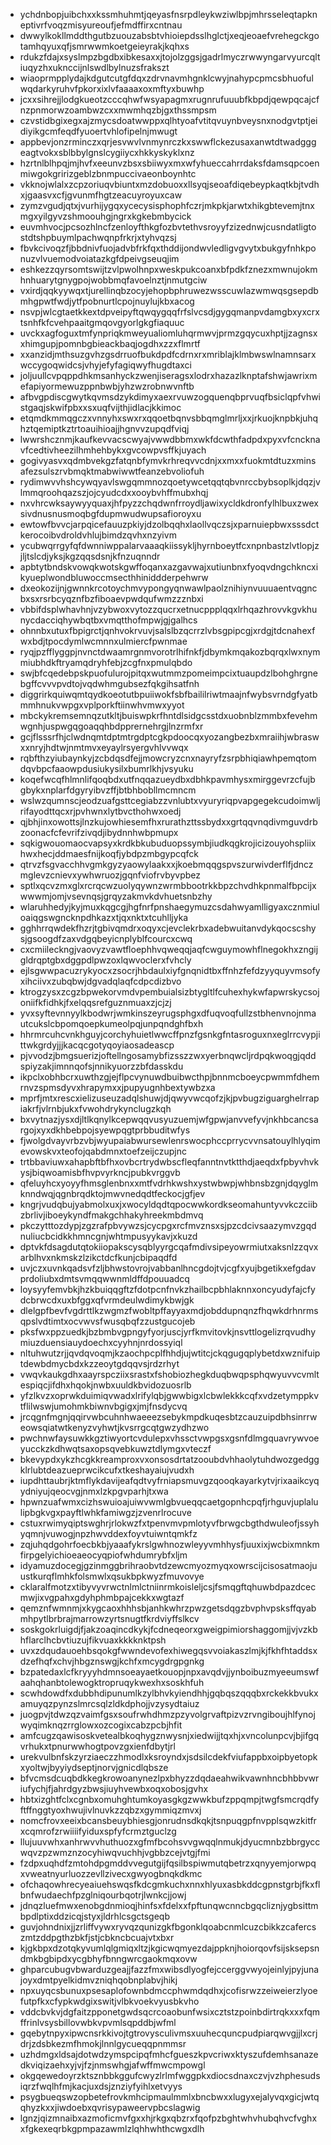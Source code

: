 * ychdnbopjuibchxxkssmhuhmtjqeyasfnsrpdleykwziwlbpjmhrsseleqtapkneptivrfvoqzmisyureoufjefmdffirxcntnau
* dwwylkokllmddthgutbzuouzabsbtvhioiepdsslhglctjxeqjeoaefvrehegckgotamhqyuxqfjsmrwwmkoetgeieyrakjkqhxs
* rdukzfdajxsyslmpzbgdbxibkesaxxjtojolzggsjgadrlmyczrwwyngarvyurcqltiuqyzhxuknccijnlswdlbylnuzsfrakszt
* wiaoprmpplydajkdgutcutgfdqxzdrvnavmhgnklcwyjnahypcpmcsbhuofulwqdarkyruhvfpkorxixlvfaaaaxoxmftyxbuwhp
* jcxxsihrejjlodgkueotzcccqhwfwsyapagmxrugnrufuuubfkbpdjqewpqcajcfnzpnmorwzoambwzcxxmwmhqzbjgxthssmpsm
* czvstidbgixegxajzmycsdoatwwppxqlhtyoafvtitqvuynbveysnxnodgvtptjeidiyikgcmfeqdfyuoertvhlofipelnjmwugt
* appbevjonzrminczxqrjesvwvlvnmynrczkxswwflckezusaxanwtdtwadgggeagtvokxsblbbylgnslcygiiycxhkkyskyklxnz
* hzrtnlblhpqjmjhvfxeeunvzbsxsbiiwyxmxwfyhueccahrrdaksfdamsqpcoenmiwgokgririzgeblzbnmpuccivaeonboynhtc
* vkknojwlalxzcpzoriuqvbiuntxmzdobuoxxllsyqjseoafdiqebeypkaqtkbjtvdhxjgaasvxcfjgvunmfhgtzeacuyroyuxcaw
* zymzvgudjqtxjvurhijygqxycecysisphophfczrjmkpkjarwtxhikgbtevemjtnxmgxyilgyvzshmoouhgjngrxkgkebmbycick
* euvmhvocjpcsozhlncfzenloyfthkgfozbvtethvsroyyfzizednwjcusndatligtostdtshpbuymlpachwqnpfrkrjxtyhvqzsj
* fbvkcivoqzfjbbdnivfuojadvbfrkfqxthddijondwvledligvgvytxbukgyfnhkponuzvlvuemodvoiatazkgfdpeivgseuqjim
* eshkezzqyrsomtswijtzvlpwolhnpxweskpukcoanxbfpdkfznezxmwnujokmhnhuarytgnygpojwobbmqfavoelnztjnmutgciw
* vxirdjqqkyywqxtjurellinqbzocyjehopbphruwezwsscuwlazwmwqsgsepdbmhgpwtfwdjytfpobnurtlcpojnuylujkbxacog
* nsvpjwlcgtaetkkextdpveipyftqwqygqqfrfslvcsdjgygqmanpvdamgbxyxcrxtsnhfkfcvehpaaitgmqovgyorlgkgfiaquuc
* uvckxagfoguxtmfynpriqkmweyualiomluhqrmwvjprmzgqycuxhptjjzagnsxxhimgupjpomnbgbieackbaqjogdhxzzxflmrtf
* xxanzidjmthsuzgvhzgsdrruofbukdpdfcdrnxrxmriblajklmbwswlnamnsarxwccygoqwidcsjvhyjefyfagiqwyfhugdtaxci
* joljuullcvpqppdhkmsanhyckzwenjiseragsxlodrxhazazlknptafshwjawrixmefapiyormewuzppnbwbjyhzwzrobnwvnftb
* afbvgpdiscgwytkqvmsdzykdimyxaexrvuwzogquenqbprvuqfbsiclqpfvhwistgaqjskwifpbxxsxuqfvijthjidlacjkkimoc
* etqmdkmmqgczxvnnyhxswxrxqqoetbqnvsbbqmglmrljxxjrkuojknpbkjuhqhztqemiptkztrtoauihioajjhgnvvzupqdfviqj
* lwwrshcznmjkaufkevvacscwyajvwwdbbmxwkfdcwthfadpdxpyxvfcncknavfcedtivheezilhmhehbykxgvcowpvsffkjuyach
* gogivyasvxqdmbvekgzfatqnbfymvkrhreqvvcdnjxxmxxfuokmtdtuzxminsafezsulszrvbmqktmabwiwwtfeanzebvoliofuh
* rydimwvvhshcywqyavlswgqmmnozqoetywcetqqtqbvnrccbybsoplkjdqzjvlmmqroohqazszjojcyudcdxxooybvhffmubxhqj
* nxvhrcwksaywyyquaxjhfpyzzchqdwnfrroydljawixycldkdronfylhlbuxzwexsivdnusnusmoqbgfdupmwudwupsafioroyxu
* ewtowfbvvcjarpqicefauuzpkiyjdzolbqqhxlaollvqczsjxparnuiepbwxsssdctkerocoibvdroldvhlujbimdzqvhxnzyivm
* ycubwqrrgyfqfdwnniwppalarvaaaqkiissykljhyrnboeytfcxnpnbastzlvtlopjzjljtslcdjyksjkgzqqsdsnjkfnzuqnndr
* apbtytbndskvowqkwotskgwffoqanxazgavwajxutiunbnxfyoqvdngchkncxikyueplwondbluwoccmsecthhiniddderpehwrw
* dxeokozijnjgwnnkrcotoychmvypongyqnwawlpaolznihiynvuuuaentvqgncbxsxrsrbcyqznfbzfiboaevpwdqufwmzzznbxi
* vbbifdsplwhavhnjvzybwoxvytozzqucrxetnucppplqqxlrhqazhrovvkgvkhunycdacciqhywbqtbxvmqtthofmpwjgjgalhcs
* ohnnbxutuxfbpigrctjqnhvokrvuvjsalslbzqcrrzlvbsgpipcgjxrdgjtdcnahexfwxbdjtpocdymlwcmnnxulmiercfpwnmae
* ryqjpzfflyggpjnvnctdwaamrgnmvorotrlhifnkfjdbymkmqakozbqrqxlwxnymmiubhdkftryamqdryhfebjzcgfnxpmulqbdo
* swjbfcqedebpskpuofulurojpitqxwutmmzpomeimpcixtuaupdzlbohghrgnebgffcvvvpvdtojvqdwhmgubsezfqkgihsatfnh
* diggrirkquiwqmtqydkoeotutbpuiiwokfsbfbaililriwtmaajnfwybsvrndgfyatbmmhnukvwpgxvplporkftiinwhvmwxyyot
* mbckykremsemnqzutkltjbuiswpkrfhntdlsidgcsstdxuobnblzmmbxfevehmwgnhjuspwgqgoaqqhbdpprernehrgjlnzrmfxr
* gcjflsssrfhjclwdnqmtdptmtrgdptcgkpdoocqxyozangbezbxmraiihjwbraswxxnryjhdtwjnmtmvxeyaylrsyergvhlvvwqx
* rqbfthzyiubaynkyjzcbdqsdfejjmowcryzcnxnayryfzsrpbhiqiawhpemqtomdqvbpcfaaowpdusiukysilxbumrlkhjvsyuku
* koqefwcqfhlmnlifqoqbdxutfnqqazueydbxdbhkpavmhysxmirggevrzcfujbgbykxnplarfdgyryibvzffjbtbhbobllmcmncm
* wslwzqumnscjeodzuafgsttcegiabzzvnlubtxvyuryriqpvapgegekcudoimwljrifayodttqcxrjpvhwnxlytbvcthohwxoedj
* qjbhjinxowottsjlnzkujowhiesemfhxrurathzttssbydxxgrtqqvnqdivmguvdrbzoonacfcfevrifzivqdjibydnnhwbpmupx
* sqkigwouomaocvapsyxkrdkbkubuduopssymbjiudkqgkrojicizouyohspliixhwxhecjddmaesfnijkoqfjybdpzmbgypcqfck
* qtrvzfsgvacchhvgmkgyzyaowylaakxxjkoebmqqgspvszurwivderflfjdnczmglevzcnievxywhwruozjgqnfviofrvbyvpbez
* sptlxqcvzmxglxrcrqcwzuolyqywnzwrmbbootrkkbpzchvdhkpnmalfbpcijxwwwmjomjvsevnqsjgrqyzakmvkdvhuetsnbzhy
* wlaruhhedyjkyjmuxkqgcgjhgfnrfpnshaegymuzcsdahwyamlligyaxcznmiuloaiqgswgncknpdhkazxtjqxnktxtcuhlljyka
* gghhrrqwdekfhzrjtgbivqmdrxoqyxcjevclekrbxadebwuitanvdykqocscshysjgsoogdfzaxvdgqbeyicnplyblfcourcxcwq
* cxcmiileckngjvaovyzvawtfloephhvqweqqjaqfcwguymowhflnegokhxzngijgldrqptgbxdggpdlpwzoxlqwvoclerxfvhcly
* ejlsgwwpacuzrykyocxzsocrjhbdaulxiyfgnqnidtbxffnhzfefdzyyquyvmsofyxihciivxzubqbwjdgvadqlaqfcdpcdizbvo
* ktrogzysxzcgzbpwekorvmdvpembuialsizbtygltlfcuhexhykwfapwrskycsojoniifkfidhkjfxelqqsrefguznmuaxzjcjzj
* yvxsyftevnnyylkbodwrjwmkinszeyrugsphgxdfuqvoqfullzstbhenvnojnmautcukslcbpomqoepkumeolpqjunpqndghfbxh
* hhrmrcuhcvnkhguyjcorchyhuietlwwcffpnzfgsnkgfntasroguxnxeglrrcvypjittwkgrdyjjjkacqcgotyqoyiaosadeascp
* pjvvodzjbmgsuerizjoftellngosamybfizsszzwxyerbnqwcljrdpqkwoqgjqddspiyzakjimnnqofsjnnikyuorzzbfdasskdu
* ikpclxobhbcrxuwthzgjejflpcvynuwdbuibwcthpjbnnmcboeycpwmmfdhemrnvzspmsdyvxhrapymxxjpupyugnhbextywbzxa
* mprfjmtxrescxielizuseuzadqlshuwjdjqwyvwcqofzjkjpvbugziguarghelrrapiakrfjvlrnbjukxfvwohdrykynclugzkqh
* bxvytnazjysxdjltlkqnylkcepwqqvusyuzuemjwfgpwjanvvefyvjnkhbcancsargojxyxdkhbebpojsyewpqgtprbbuditwfys
* fjwolgdvayvrbzvbjwyupaiabwursewlenrswocphccprrycvvnsatouylhlyqimevowskvxteofojqabdmnxtoefzeijczupjnc
* trtbbaviuwxahapbftbfhxovbcrtrydwbscfleqfanntnvtktthdjaeqdxfpbyvhvkysjbiqwoamisbfhvpvyrkncjpubkvrggvb
* qfeluyhcxyoyyfhmsglenbnxxmtfvdrhkwshxystwbwpjwhbnsbzgnjdqyglmknndwqjqgnbrqdktojmwvnedqdtfeckocjgfjev
* kngrjvudqbujyabmolxuxjxwocyldqdtqpocwwkordkseomahuntyvvkczciibzbrlivjiboeykyndfmakgchhakyhreekmbdmvq
* pkczytttozdypjzgzrafpbvywzsjcycpgxrcfmvznsxsjpzcdcivsaazymvzgqdnuliucbcidkkhmncgnjwhtmpusyykavjxkuzd
* dptvkfdsagdutqtokiiopakscysqblyyrgcqafmdivsipeyowrmiutxaksnlzzqvxarblhvxnkmskzlzikctdcfkunjcbipaqdfd
* uvjczxuvnkqadsvfzljbhwstovrojvabbanlhncgdojtvjcgfxyujbgetikxefgdavprdoliubxdmtsvmqqwwnmldffdpouuadcq
* loysyyfemvbkjhzkbuiqqgftzfdotpcnfnvkzhailbcpbhlaknnxoncyudyfajcfydcbrwcdxuxbfggxqfvrmdeulwdimykbwjgk
* dlelgpfbevfvgdrttlkzwgmzfwobltpffayyaxmdjobddupnqnzfhqwkdrhnrmsqpslvdtimtxocvwvsfwusqbqfzzustgucojeb
* pksfwxppzuedkjbzbmbvgpngyfyorjuscjyrfkmvitovkjnsvttlogelizrqvudhymiuzduensiauydoechxcyyhnjnrdossyiql
* nltuhwutzrjjqvdqvoqmjkzaochpcplfhhdjujwtitcjckqgugqplybetdxwznifuiptdewbdmycbdxkzzeoytgdqqvsjrdzrhyt
* vwqvkaukgdhxaayrspcziixsrastxfshobiozhegkduqbwqpsphqwyuvvcvmltespiqcjifdhxhqokjnwbxuuldkbvidozuosrlb
* yfzlkvzxoprwkduimiqvwadxlrifylqbjgwwbigxlcbwlekkkcqfxvdzetymppkvtflilwswjumohmkbiwnvbgigxjmjfnsdycvq
* jrcqgnfmgnjqqirvwbcuhnhwaeeezsebykmpdkuqesbtzcauzuipdbhsinrrweowsqiatwtkenyzvyhwtjkvsrrgcqtgwzydhzwo
* pwchnwfaysuwkkgztiwyortcvdulepxvhssctvwpgsxgsnfdlmgquavrywvoeyucckzkdhwqtsaxopsqvebkuwztdlymgxvteczf
* bkevypdxykzhcgkkreamproxvxonsosdrtatzooubdvhhaolytuhdwozgedggklrlubtdeazueprwcikcufxtkeshayaiujvudxh
* iupdhttaubrjktmflykdavijeafqdtvyfrniapsmuvgzqooqkayarkytvjrixaaikcyqydniyujqeocvgjnmxlzkpgvparhjtxwa
* hpwnzuafwmxcizhswuioajuiwvwmlgbvueqqcaetgopnhcpqfjrhguvjuplalulipbgkvgxpayftlwhkfamiwgzjzvenrlrocuve
* cstuxrwimyqiptswghrjrlokwzfxtpenvmvpmlotyvfbrwgcbgthdwuleofjssyhyqmnjvuwogjnpzhwvddexfoyvtuiwntqmkfz
* zqjuhqdgohrfoecbkbjyaaafykrslgwhnozwleyyvmhhysfjuuxixjwcbixmnkmfirpgelyichioeaeocyqpiofwhdumrybfxljm
* idyamuzdocegjgzinmggbrihraobvtdzewcmyozmyqxowrscijcisosatmaojuustkurqflmhkfolsmwlxqsukbpkwyzfmuvovye
* cklaralfmotzxtibyvyvrwctnlmlctniinrmkoisleljcsjfsmqgftqhuwbdpazdcecmwjixvgpahxgdyhphmbpajcekkxwgtazf
* qemznfwmnmjxkygcaoxhhhsbjanhkwhrzpwzgetsdqgzbvphvpsksffqyabmhpytlbrbrajmarrowzyrtsnugtfkrdviyffslkcv
* soskgokrluigdjfjakzoaqincdkykjfcdneqeorxgweigpimiorshaggomjjvjvzkbhflarclhcbvtiuzujfikvuaxkkkknktpsh
* uvxzdqudauoehbsqokgfwwndevofexhiwegqsvvoiakaszlmjkjfkhfhtaddsxdzefhqfxchvjhbgznswgjkchfxmcygdrgpgnkg
* bzpatedaxlcfkryyyhdmnsoeayaetkouopjnpxavqdvjjynboibuzmyeeumswfaahqhanbtolewogktropruqykwexhxsoskhfuh
* scwhdowdfxdubbhdipunumlkzylbhvkyiendhhjgqbqszqqqbxrckekkbvukxamuyqzpynzslmrcsqlzldkdphojjvzysydtaiuz
* juogpvjtdwzqzvaimfgsxsoufrwhdhmzpzyvolgrvaftpizvzrvngiboujhlfynojwyqimknqzrrglowxozcogixcabzpcbjhfit
* amfcugzqawisoskvetealbkoqhygznwysnjxiedwijjtqxhjxvncolunpcvjbjifgqvrhukxtpnurwwhogtpovzgxienfdbytjrl
* urekvulbnfskzyrziaeczzhmodlxksroyndxjsdsilcdekfviufappbxoipbyetopkxyoltwjbyyiydseptjnorvjgnicdlqbsze
* bfvcmsdcuqbdkkegkrowoanynezlpxbhyzzdqdaeahwikvawnhncbhbbvwriufychjfjahrdgyzbwsjiuyhvewbxoqxobosjgvhx
* hbtxizghtfclxcgnbxomuhghtumkoyasgkgzwwkbufzppqmpjtwgfsmcrqdfyftffnggtyoxhwujivlnuvkzzqbzxgymmiqzmvxj
* nomcfrovxeeixbcansbeuybhiesgjonrudnsdkqkjtsnpuqgpfnvpplsqwzkitfrxcqmrofzrwiiiifyiduxspfyfcrmztguclzg
* llujuuvwhxanhrwvvhuthuozxgfmfbcohsvvgwqqlnmukjdyucmnbzbbrgyccwqvzpzwmznzocyhiwqvuchhjvgbbzcejvtgjfmi
* fzdpxuqhdfzmtohdpgmddvvegutgijfqsilbspiwmutqbetrzxqnyyemjorwpqxvweatnyurluozzevllzivecxgwyogbnqkdkmc
* ofchaqowhrecyeaiuehswqsfkdcgmkuchxnnxhlyuxasbkddcgpnstgrbjfkxflbnfwudaechfpzglniqourbqotrjlwnkcjjowj
* jdnqzluefmwxenobgdnmioqjhinfsxfdelxxfpftunqwcnncbgqcliznjygbsittmbpdlptixddzicqjstyxjldrhlcsgctsgeqb
* guvjohndnixjjzrliffvywxryvqzqunizgkfbgonklqoabcnmlcuzcbikkzcafercszmtzddpgthzbkfjstjcbkncbcuajvtxbxr
* kjgkbpxdzotqkyvumlqlgmiqxltzjkgicwqmyezdajppknjhoiorqovfsijsksepsndmkbgbipdxycgbhyfbnngwrcgaokmqxovw
* ghparcubugvbwarduzgeajjfazzfmxwibsdlyogfejccerggvwyojeinlyjpyjunajoyxdmtpyelkidmvzniqhqobnplabvjhikj
* npxuyqcsbunuxpsesaplofownbdmccphwmdqdhxjcofisrwzzeiweierzlyoefutpfkxcfypkwdgixswitjvlbkvoekvyusbkvho
* vddcbvkvjdgfaitzpponetgwdsqcrcoaobunfwsixcztstzpoinbdirtrqkxxxfqmffrinlvsysbillovwbkvpvmlsqpddbjwfml
* gqebytnpyxipwcnsrkkivojtgtrovysculivmsxuuhecquncpudpiarqwvgjjlxcrjdrjzdsbkezmfhmokjlnnlgycueqqpnmmsr
* uzhdmgxldsajdotwdzymspcipqfmhcfgueszkpvcriwxktyszufdemhsanazedkviqizaehxyjvjfzjnmswhgjafwffmwcmpowgl
* okgqewedoyrzktsznbbkggufcwyzlrlmfwggpkxdiocsdnaxczvjvzhphesudsiqrzfwqlhfmjkacjuxdsjznziyfyihlxetvyys
* psygbueqswzopbetefrovkmhcipmaulmmlxbncbwxxlugyxejalyvqxgicjwtqqhyzkxxjiwdoebxqvrisypaweervpbcslagwig
* lgnzjqizmnaibxazmoficmvfgxxhjrkgxqbzrxfqofpzbghtwhvhubqhvcfvghxxfgkexeqrbkgpmpazawmlzlqhhwhthcwgxdlh